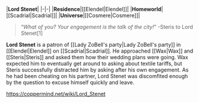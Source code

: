 |**Lord Stenet**|
|-|-|
|**Residence**|[[Elendel\|Elendel]]|
|**Homeworld**|[[Scadrial\|Scadrial]]|
|**Universe**|[[Cosmere\|Cosmere]]|

>“*What of you? Your engagement is the talk of the city!*”
\-Steris to Lord Stenet[1]


**Lord Stenet** is a patron of [[Lady ZoBell's party\|Lady ZoBell's party]] in [[Elendel\|Elendel]] on [[Scadrial\|Scadrial]].
He approached [[Wax\|Wax]] and [[Steris\|Steris]] and asked them how their wedding plans were going. Wax expected him to eventually get around to asking about textile tariffs, but Steris successfully distracted him by asking after his own engagement. As he had been cheating on his partner, Lord Stenet was discomfited enough by the question to excuse himself quickly and leave.



https://coppermind.net/wiki/Lord_Stenet